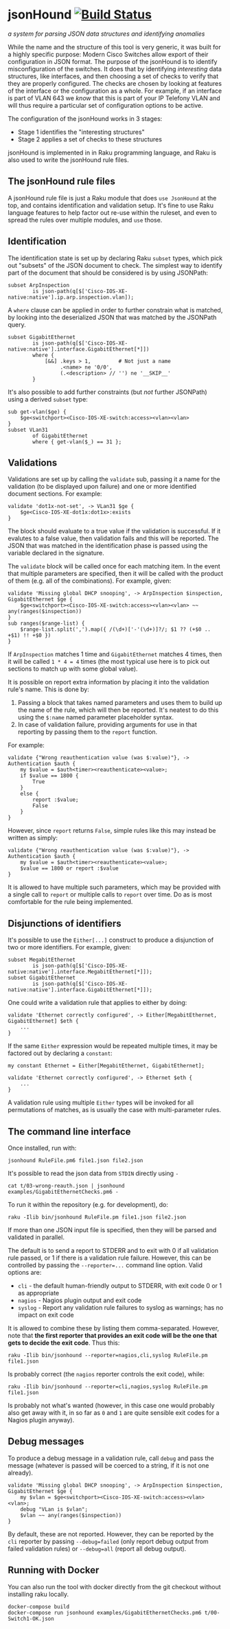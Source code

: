 # jsonHound [![Build Status](https://travis-ci.org/oposs/jsonhound.svg?branch=master)](https://travis-ci.org/oposs/jsonhound)
*a system for parsing JSON data structures and identifying anomalies* 

While the name and the structure of this tool is very generic, it was built for a highly specific purpose:
Modern Cisco Switches allow export of their configuration in JSON format. The purpose of the jsonHound is
to identify misconfiguration of the switches. It does that by identifying *interesting* data structures,
like interfaces, and then choosing a set of checks to verify that they are properly configured. The
checks are chosen by looking at features of the interface or the configuration as a whole. For example,
if an interface is part of VLAN 643 we *know* that this is part of your IP Telefony VLAN and will thus
require a particular set of configuration options to be active.

The configuration of the jsonHound works in 3 stages:

* Stage 1 identifies the "interesting structures"
* Stage 2 applies a set of checks to these structures

jsonHound is implemented in in Raku programming language, and Raku is also used to write the jsonHound rule files.

## The jsonHound rule files

A jsonHound rule file is just a Raku module that does `use JsonHound` at the top, and contains
identification and validation setup. It's fine to use Raku language features to help factor out
re-use within the ruleset, and even to spread the rules over multiple modules, and `use` those.

## Identification

The identification state is set up by declaring Raku `subset` types, which pick out "subsets"
of the JSON document to check. The simplest way to identify part of the document that should be
considered is by using JSONPath:

```
subset ArpInspection
        is json-path(q[$['Cisco-IOS-XE-native:native'].ip.arp.inspection.vlan]);
```

A `where` clause can be applied in order to further constrain what is matched, by looking
into the deserialized JSON that was matched by the JSONPath query.

```
subset GigabitEthernet
        is json-path(q[$['Cisco-IOS-XE-native:native'].interface.GigabitEthernet[*]])
        where {
            [&&] .keys > 1,         # Not just a name
                 .<name> ne '0/0',
                 (.<description> // '') ne '__SKIP__'
        }
```

It's also possible to add further constraints (but *not* further JSONPath) using a
derived `subset` type:

```
sub get-vlan($ge) {
    $ge<switchport><Cisco-IOS-XE-switch:access><vlan><vlan>
}
subset VLan31
        of GigabitEthernet
        where { get-vlan($_) == 31 };
```

## Validations

Validations are set up by calling the `validate` sub, passing it a name for the validation
(to be displayed upon failure) and one or more identified document sections. For example:

```
validate 'dot1x-not-set', -> VLan31 $ge {
    $ge<Cisco-IOS-XE-dot1x:dot1x>:exists
}
```

The block should evaluate to a true value if the validation is successful. If it evalutes
to a false value, then validation fails and this will be reported. The JSON that was
matched in the identification phase is passed using the variable declared in the signature.

The `validate` block will be called once for each matching item. In the event that multiple
parameters are specified, then it will be called with the product of them (e.g. all of the
combinations). For example, given:

```
validate 'Missing global DHCP snooping', -> ArpInspection $inspection, GigabitEthernet $ge {
    $ge<switchport><Cisco-IOS-XE-switch:access><vlan><vlan> ~~ any(ranges($inspection))
}
sub ranges($range-list) {
    $range-list.split(',').map({ /(\d+)['-'(\d+)]?/; $1 ?? (+$0 .. +$1) !! +$0 })
}
```

If `ArpInspection` matches 1 time and `GigabitEthernet` matches 4 times, then it will be
called `1 * 4 = 4` times (the most typical use here is to pick out sections to match up
with some global value).

It is possible on report extra information by placing it into the validation rule's name.
This is done by:

1. Passing a block that takes named parameters and uses them to build up the name of the
   rule, which will then be reported. It's neatest to do this using the `$:name` named
   parameter placeholder syntax.
2. In case of validation failure, providing arguments for use in that reporting by passing
   them to the `report` function.

For example:

```
validate {"Wrong reauthentication value (was $:value)"}, -> Authentication $auth {
    my $value = $auth<timer><reauthenticate><value>;
    if $value == 1800 {
        True
    }
    else {
        report :$value;
        False
    }
}
```

However, since `report` returns `False`, simple rules like this may instead be written
as simply:

```
validate {"Wrong reauthentication value (was $:value)"}, -> Authentication $auth {
    my $value = $auth<timer><reauthenticate><value>;
    $value == 1800 or report :$value
}
```

It is allowed to have multiple such parameters, which may be provided with a single
call to `report` or multiple calls to `report` over time. Do as is most comfortable
for the rule being implemented.

## Disjunctions of identifiers

It's possible to use the `Either[...]` construct to produce a disjunction of two
or more identifiers. For example, given:

```
subset MegabitEthernet
        is json-path(q[$['Cisco-IOS-XE-native:native'].interface.MegabitEthernet[*]]);
subset GigabitEthernet
        is json-path(q[$['Cisco-IOS-XE-native:native'].interface.GigabitEthernet[*]]);
```

One could write a validation rule that applies to either by doing:

```
validate 'Ethernet correctly configured', -> Either[MegabitEthernet, GigabitEthernet] $eth {
    ...
}
```

If the same `Either` expression would be repeated multiple times, it may be factored
out by declaring a `constant`:

```
my constant Ethernet = Either[MegabitEthernet, GigabitEthernet];

validate 'Ethernet correctly configured', -> Ethernet $eth {
    ...
}
```

A validation rule using multiple `Either` types will be invoked for all
permutations of matches, as is usually the case with multi-parameter rules.

## The command line interface

Once installed, run with:

```
jsonhound RuleFile.pm6 file1.json file2.json
```

It's possible to read the json data from `STDIN` directly using `-`
```
cat t/03-wrong-reauth.json | jsonhound examples/GigabitEthernetChecks.pm6 -
```

To run it within the repository (e.g. for development), do:

```
raku -Ilib bin/jsonhound RuleFile.pm file1.json file2.json
```

If more than one JSON input file is specified, then they will be parsed and validated
in parallel.

The default is to send a report to STDERR and to exit with 0 if all validation rule
passed, or 1 if there is a validation rule failure. However, this can be controlled
by passing the `--reporter=...` command line option. Valid options are:

* `cli` - the default human-friendly output to STDERR, with exit code 0 or 1 as
  appropriate
* `nagios` - Nagios plugin output and exit code
* `syslog` - Report any validation rule failures to syslog as warnings; has no
  impact on exit code

It is allowed to combine these by listing them comma-separated. However, note that
**the first reporter that provides an exit code will be the one that gets to decide
the exit code**. Thus this:

```
raku -Ilib bin/jsonhound --reporter=nagios,cli,syslog RuleFile.pm file1.json
```

Is probably correct (the `nagios` reporter controls the exit code), while:

```
raku -Ilib bin/jsonhound --reporter=cli,nagios,syslog RuleFile.pm file1.json
```

Is probably not what's wanted (however, in this case one would probably also get
away with it, in so far as `0` and `1` are quite sensible exit codes for a Nagios
plugin anyway).

## Debug messages

To produce a debug message in a validation rule, call `debug` and pass the
message (whatever is passed will be coerced to a string, if it is not one
already).

```
validate 'Missing global DHCP snooping', -> ArpInspection $inspection, GigabitEthernet $ge {
    my $vlan = $ge<switchport><Cisco-IOS-XE-switch:access><vlan><vlan>;
    debug "VLan is $vlan";
    $vlan ~~ any(ranges($inspection))
}
```

By default, these are not reported. However, they can be reported by the
`cli` reporter by passing `--debug=failed` (only report debug output from
failed validation rules) or `--debug=all` (report all debug output).

## Running with Docker

You can also run the tool with docker directly from the git checkout
without installing raku locally.


```
docker-compose build
docker-compose run jsonhound examples/GigabitEthernetChecks.pm6 t/00-Switch1-OK.json
```
